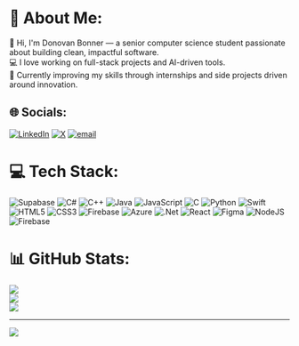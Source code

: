 # 💫 About Me:
👋 Hi, I'm Donovan Bonner — a senior computer science student passionate about building clean, impactful software.<br>💻 I love working on full-stack projects and AI-driven tools.<br>🚀 Currently improving my skills through internships and side projects driven around innovation.


## 🌐 Socials:
[![LinkedIn](https://img.shields.io/badge/LinkedIn-%230077B5.svg?logo=linkedin&logoColor=white)](https://linkedin.com/in/donovanbonner1) [![X](https://img.shields.io/badge/X-black.svg?logo=X&logoColor=white)](https://x.com/donovanbonnerr) [![email](https://img.shields.io/badge/Email-D14836?logo=gmail&logoColor=white)](mailto:donovanbonner11@gmail.com) 

# 💻 Tech Stack:
![Supabase](https://img.shields.io/badge/Supabase-3ECF8E?style=for-the-badge&logo=supabase&logoColor=white) ![C#](https://img.shields.io/badge/c%23-%23239120.svg?style=for-the-badge&logo=csharp&logoColor=white) ![C++](https://img.shields.io/badge/c++-%2300599C.svg?style=for-the-badge&logo=c%2B%2B&logoColor=white) ![Java](https://img.shields.io/badge/java-%23ED8B00.svg?style=for-the-badge&logo=openjdk&logoColor=white) ![JavaScript](https://img.shields.io/badge/javascript-%23323330.svg?style=for-the-badge&logo=javascript&logoColor=%23F7DF1E) ![C](https://img.shields.io/badge/c-%2300599C.svg?style=for-the-badge&logo=c&logoColor=white) ![Python](https://img.shields.io/badge/python-3670A0?style=for-the-badge&logo=python&logoColor=ffdd54) ![Swift](https://img.shields.io/badge/swift-F54A2A?style=for-the-badge&logo=swift&logoColor=white) ![HTML5](https://img.shields.io/badge/html5-%23E34F26.svg?style=for-the-badge&logo=html5&logoColor=white) ![CSS3](https://img.shields.io/badge/css3-%231572B6.svg?style=for-the-badge&logo=css3&logoColor=white) ![Firebase](https://img.shields.io/badge/firebase-%23039BE5.svg?style=for-the-badge&logo=firebase) ![Azure](https://img.shields.io/badge/azure-%230072C6.svg?style=for-the-badge&logo=microsoftazure&logoColor=white) ![.Net](https://img.shields.io/badge/.NET-5C2D91?style=for-the-badge&logo=.net&logoColor=white) ![React](https://img.shields.io/badge/react-%2320232a.svg?style=for-the-badge&logo=react&logoColor=%2361DAFB) ![Figma](https://img.shields.io/badge/figma-%23F24E1E.svg?style=for-the-badge&logo=figma&logoColor=white) ![NodeJS](https://img.shields.io/badge/node.js-6DA55F?style=for-the-badge&logo=node.js&logoColor=white) ![Firebase](https://img.shields.io/badge/firebase-a08021?style=for-the-badge&logo=firebase&logoColor=ffcd34)
# 📊 GitHub Stats:
![](https://github-readme-stats.vercel.app/api?username=donovanbonner&theme=dark&hide_border=false&include_all_commits=false&count_private=false)<br/>
![](https://nirzak-streak-stats.vercel.app/?user=donovanbonner&theme=dark&hide_border=false)<br/>
![](https://github-readme-stats.vercel.app/api/top-langs/?username=donovanbonner&theme=dark&hide_border=false&include_all_commits=false&count_private=false&layout=compact)

---
[![](https://visitcount.itsvg.in/api?id=donovanbonner&icon=0&color=1)](https://visitcount.itsvg.in)

<!-- Proudly created with GPRM ( https://gprm.itsvg.in ) -->
